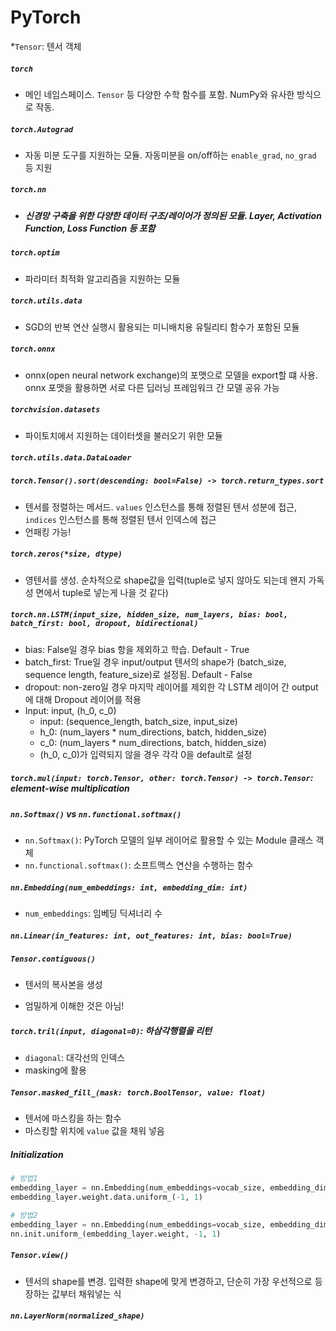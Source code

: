 # PyTorch
*`Tensor`: 텐서 객체

##### `torch`

- 메인 네임스페이스. `Tensor` 등 다양한 수학 함수를 포함. NumPy와 유사한 방식으로 작동.

##### `torch.Autograd`

- 자동 미분 도구를 지원하는 모듈. 자동미분을 on/off하는 `enable_grad`, `no_grad` 등 지원

##### `torch.nn`

- ##### 신경망 구축을 위한 다양한 데이터 구조/레이어가 정의된 모듈. Layer, Activation Function, Loss Function 등 포함

##### `torch.optim`

- 파라미터 최적화 알고리즘을 지원하는 모듈

##### `torch.utils.data`

- SGD의 반복 연산 실행시 활용되는 미니배치용 유틸리티 함수가 포함된 모듈

##### `torch.onnx`

- onnx(open neural network exchange)의 포맷으로 모델을 export할 떄 사용. onnx 포맷을 활용하면 서로 다른 딥러닝 프레임워크 간 모델 공유 가능

##### `torchvision.datasets`

- 파이토치에서 지원하는 데이터셋을 불러오기 위한 모듈

##### `torch.utils.data.DataLoader`

##### `torch.Tensor().sort(descending: bool=False) -> torch.return_types.sort`

- 텐서를 정렬하는 메서드. `values` 인스턴스를 통해 정렬된 텐서 성분에 접근, `indices` 인스턴스를 통해 정렬된 텐서 인덱스에 접근
- 언패킹 가능!

##### `torch.zeros(*size, dtype)`

- 영텐서를 생성. 순차적으로 shape값을 입력(tuple로 넣지 않아도 되는데 왠지 가독성 면에서 tuple로 넣는게 나을 것 같다)

##### `torch.nn.LSTM(input_size, hidden_size, num_layers, bias: bool, batch_first: bool, dropout, bidirectional)`

- bias: False일 경우 bias 항을 제외하고 학습. Default - True
- batch_first: True일 경우 input/output 텐서의 shape가 (batch_size, sequence length, feature_size)로 설정됨. Default - False
- dropout: non-zero일 경우 마지막 레이어를 제외한 각 LSTM 레이어 간 output에 대해 Dropout 레이어를 적용
- Input: input, (h_0, c_0)
  - input: (sequence_length, batch_size, input_size)
  - h_0: (num_layers \* num_directions, batch, hidden_size)
  - c_0: (num_layers \* num_directions, batch, hidden_size)
  - (h_0, c_0)가 입력되지 않을 경우 각각  0을 default로 설정

##### `torch.mul(input: torch.Tensor, other: torch.Tensor) -> torch.Tensor`: element-wise multiplication

##### `nn.Softmax()` vs `nn.functional.softmax()`

- `nn.Softmax()`: PyTorch 모델의 일부 레이어로 활용할 수 있는 Module 클래스 객체
- `nn.functional.softmax()`: 소프트맥스 연산을 수행하는 함수

##### `nn.Embedding(num_embeddings: int, embedding_dim: int)`

- `num_embeddings`: 임베딩 딕셔너리 수

##### `nn.Linear(in_features: int, out_features: int, bias: bool=True)`

##### `Tensor.contiguous()`

- 텐서의 복사본을 생성

- 엄밀하게 이해한 것은 아님!

##### `torch.tril(input, diagonal=0)`: 하삼각행렬을 리턴

- `diagonal`: 대각선의 인덱스
- masking에 활용

##### `Tensor.masked_fill_(mask: torch.BoolTensor, value: float)`

- 텐서에 마스킹을 하는 함수
- 마스킹할 위치에 `value` 값을 채워 넣음

##### Initialization

```python
# 방법1
embedding_layer = nn.Embedding(num_embeddings=vocab_size, embedding_dim=3)
embedding_layer.weight.data.uniform_(-1, 1)

# 방법2 
embedding_layer = nn.Embedding(num_embeddings=vocab_size, embedding_dim=3)
nn.init.uniform_(embedding_layer.weight, -1, 1)
```

##### `Tensor.view()`

- 텐서의 shape를 변경. 입력한 shape에 맞게 변경하고, 단순히 가장 우선적으로 등장하는 값부터 채워넣는 식

##### `nn.LayerNorm(normalized_shape)`